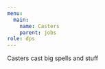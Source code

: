 ```yaml
---
menu:
  main:
    name: Casters
    parent: jobs
role: dps
---
```

Casters cast big spells and stuff
